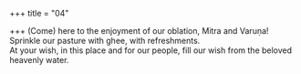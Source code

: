 +++
title = "04"

+++
(Come) here to the enjoyment of our oblation, Mitra and Varuṇa!  Sprinkle our pasture with ghee, with refreshments.  
At your wish, in this place and for our people, fill our wish from the  beloved heavenly water.  